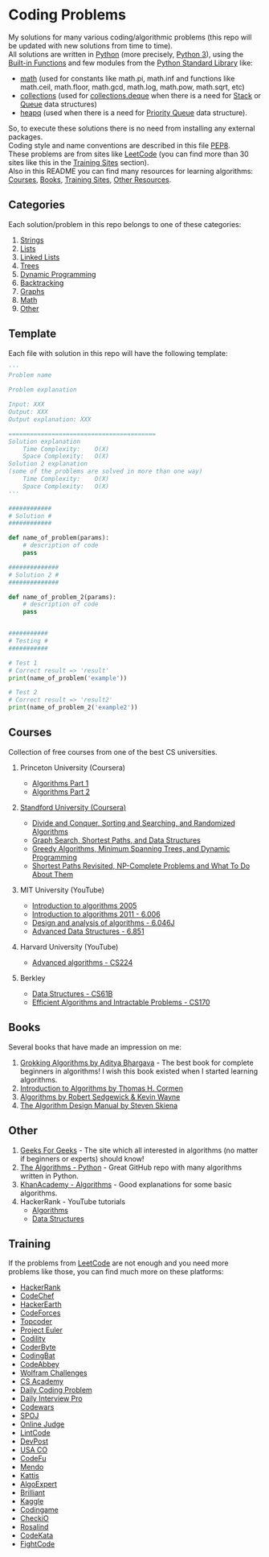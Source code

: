 # Coding Problems

My solutions for many various coding/algorithmic problems (this repo will be updated with new solutions from time to time). \
All solutions are written in [Python](https://www.python.org/) (more precisely, [Python 3](https://docs.python.org/3)), using the [Built-in Functions](https://docs.python.org/3/library/functions.html) and few modules from the [Python Standard Library](https://docs.python.org/3/library/) like:
- [math](https://docs.python.org/3/library/math.html) (used for constants like math.pi, math.inf and functions like math.ceil, math.floor, math.gcd, math.log, math.pow, math.sqrt, etc) 
- [collections](https://docs.python.org/3/library/collections.html) (used for [collections.deque](https://docs.python.org/3/library/collections.html#collections.deque) when there is a need for [Stack](https://en.wikipedia.org/wiki/Stack_(abstract_data_type)) or [Queue](https://en.wikipedia.org/wiki/Queue_(abstract_data_type)) data structures)
- [heapq](https://docs.python.org/3/library/heapq.html) (used when there is a need for [Priority Queue](https://en.wikipedia.org/wiki/Priority_queue) data structure).

So, to execute these solutions there is no need from installing any external packages. \
Coding style and name conventions are described in this file [PEP8](https://www.python.org/dev/peps/pep-0008). \
These problems are from sites like [LeetCode](https://leetcode.com/) (you can find more than 30 sites like this in the [Training Sites](#Training) section).\
Also in this README you can find many resources for learning algorithms: [Courses](#Courses), [Books](#Books), [Training Sites](#Training), [Other Resources](#Other).  


## Categories

Each solution/problem in this repo belongs to one of these categories:

1. [Strings](/)
2. [Lists](/)
3. [Linked Lists](/)
4. [Trees](/)
5. [Dynamic Programming](/)
6. [Backtracking](/)
7. [Graphs](/)
8. [Math](/)
9. [Other](/)


## Template

Each file with solution in this repo will have the following template:

```python
'''
Problem name

Problem explanation

Input: XXX
Output: XXX
Output explanation: XXX

=========================================
Solution explanation
	Time Complexity: 	O(X)
	Space Complexity: 	O(X)
Solution 2 explanation
(some of the problems are solved in more than one way)
	Time Complexity: 	O(X)
	Space Complexity: 	O(X)
'''

############
# Solution #
############

def name_of_problem(params):
    # description of code
    pass

##############
# Solution 2 #
##############

def name_of_problem_2(params):
    # description of code
    pass


###########
# Testing #
###########

# Test 1
# Correct result => 'result'
print(name_of_problem('example'))

# Test 2
# Correct result => 'result2'
print(name_of_problem_2('example2'))
```

## Courses

Collection of free courses from one of the best CS universities.

1. Princeton University (Coursera)
    - [Algorithms Part 1](https://www.coursera.org/learn/algorithms-part1)
    - [Algorithms Part 2](https://www.coursera.org/learn/algorithms-part2)

2. [Standford University (Coursera)](https://www.coursera.org/specializations/algorithms)
    - [Divide and Conquer, Sorting and Searching, and Randomized Algorithms](https://www.coursera.org/learn/algorithms-divide-conquer)
    - [Graph Search, Shortest Paths, and Data Structures](https://www.coursera.org/learn/algorithms-graphs-data-structures)
    - [Greedy Algorithms, Minimum Spanning Trees, and Dynamic Programming](https://www.coursera.org/learn/algorithms-greedy)
    - [Shortest Paths Revisited, NP-Complete Problems and What To Do About Them](https://www.coursera.org/learn/algorithms-npcomplete)

3. MIT University (YouTube)
    - [Introduction to algorithms 2005](https://www.youtube.com/playlist?list=PL8B24C31197EC371C)
    - [Introduction to algorithms 2011 - 6.006](https://www.youtube.com/playlist?list=PLUl4u3cNGP61Oq3tWYp6V_F-5jb5L2iHb)
    - [Design and analysis of algorithms - 6.046J](https://www.youtube.com/playlist?list=PLUl4u3cNGP6317WaSNfmCvGym2ucw3oGp)
    - [Advanced Data Structures - 6.851](https://www.youtube.com/playlist?list=PLUl4u3cNGP61hsJNdULdudlRL493b-XZf)

4. Harvard University (YouTube)
    - [Advanced algorithms - CS224](https://www.youtube.com/playlist?list=PL2SOU6wwxB0uP4rJgf5ayhHWgw7akUWSf)

5. Berkley
    - [Data Structures - CS61B](https://inst.eecs.berkeley.edu/~cs61b/archives.html)
    - [Efficient Algorithms and Intractable Problems - CS170](https://cs170.org/)

## Books

Several books that have made an impression on me:

1. [Grokking Algorithms by Aditya Bhargava](https://www.goodreads.com/book/show/22847284-grokking-algorithms-an-illustrated-guide-for-programmers-and-other-curio) - The best book for complete beginners in algorithms! I wish this book existed when I started learning algorithms.
2. [Introduction to Algorithms by Thomas H. Cormen](https://www.goodreads.com/book/show/6752187-introduction-to-algorithms)
3. [Algorithms by Robert Sedgewick & Kevin Wayne](https://www.goodreads.com/book/show/10803540-algorithms)
4. [The Algorithm Design Manual by Steven Skiena](https://www.goodreads.com/book/show/425208.The_Algorithm_Design_Manual)

## Other

1. [Geeks For Geeks](https://www.geeksforgeeks.org/) - The site which all interested in algorithms (no matter if beginners or experts) should know!
2. [The Algorithms - Python](https://github.com/TheAlgorithms/Python) - Great GitHub repo with many algorithms written in Python.
3. [KhanAcademy - Algorithms](https://www.khanacademy.org/computing/computer-science/algorithms) - Good explanations for some basic algorithms.
4. HackerRank - YouTube tutorials
    - [Algorithms](https://www.youtube.com/playlist?list=PLI1t_8YX-ApvMthLj56t1Rf-Buio5Y8KL)
    - [Data Structures](https://www.youtube.com/playlist?list=PLI1t_8YX-Apv-UiRlnZwqqrRT8D1RhriX)

## Training

If the problems from [LeetCode](https://leetcode.com/) are not enough and you need more problems like those, you can find much more on these platforms:

- [HackerRank](http://hackerrank.com/)
- [CodeChef](http://codechef.com/)
- [HackerEarth](http://hackerearth.com/)
- [CodeForces](http://codeforces.com/)
- [Topcoder](http://topcoder.com/)
- [Project Euler](https://projecteuler.net/)
- [Codility](https://codility.com/)
- [CoderByte](https://coderbyte.com/)
- [CodingBat](http://codingbat.com/)
- [CodeAbbey](http://codeabbey.com/)
- [Wolfram Challenges](https://challenges.wolfram.com/)
- [CS Academy](https://csacademy.com/)
- [Daily Coding Problem](https://www.dailycodingproblem.com/)
- [Daily Interview Pro](http://dailyinterviewpro.com/)
- [Codewars](http://www.codewars.com/)
- [SPOJ](http://www.spoj.com/)
- [Online Judge](https://onlinejudge.org/)
- [LintCode](http://www.lintcode.com/en/)
- [DevPost](https://devpost.com/)
- [USA CO](http://www.usaco.org/)
- [CodeFu](https://codefu.mk/)
- [Mendo](https://mendo.mk/Welcome.do)
- [Kattis](http://www.kattis.com/)
- [AlgoExpert](https://www.algoexpert.io/)
- [Brilliant](http://brilliant.org/)
- [Kaggle](http://kaggle.com/)
- [Codingame](https://www.codingame.com/)
- [CheckiO](http://www.checkio.org/)
- [Rosalind](http://rosalind.info/problems/locations/)
- [CodeKata](http://codekata.com/)
- [FightCode](http://fightcodegame.com/)